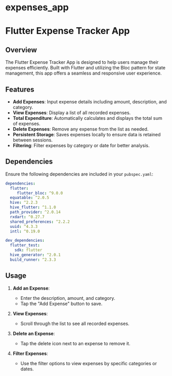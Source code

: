# expenses_app

# Flutter Expense Tracker App

## Overview

The Flutter Expense Tracker App is designed to help users manage their expenses efficiently. Built with Flutter and utilizing the Bloc pattern for state management, this app offers a seamless and responsive user experience.

## Features

- **Add Expenses**: Input expense details including amount, description, and category.
- **View Expenses**: Display a list of all recorded expenses.
- **Total Expenditure**: Automatically calculates and displays the total sum of expenses.
- **Delete Expenses**: Remove any expense from the list as needed.
- **Persistent Storage**: Saves expenses locally to ensure data is retained between sessions.
- **Filtering**: Filter expenses by category or date for better analysis.


## Dependencies

Ensure the following dependencies are included in your `pubspec.yaml`:

```yaml
dependencies:
  flutter:
     flutter_bloc: ^9.0.0
  equatable: ^2.0.5
  hive: ^2.2.3
  hive_flutter: ^1.1.0
  path_provider: ^2.0.14
  rxdart: ^0.27.7
  shared_preferences: ^2.2.2
  uuid: ^4.3.3
  intl: ^0.19.0

dev_dependencies:
  flutter_test:
    sdk: flutter
  hive_generator: ^2.0.1
  build_runner: ^2.3.3
```


## Usage

1. **Add an Expense**:
   - Enter the description, amount, and category.
   - Tap the "Add Expense" button to save.

2. **View Expenses**:
   - Scroll through the list to see all recorded expenses.

3. **Delete an Expense**:
   - Tap the delete icon next to an expense to remove it.

4. **Filter Expenses**:
   - Use the filter options to view expenses by specific categories or dates.

